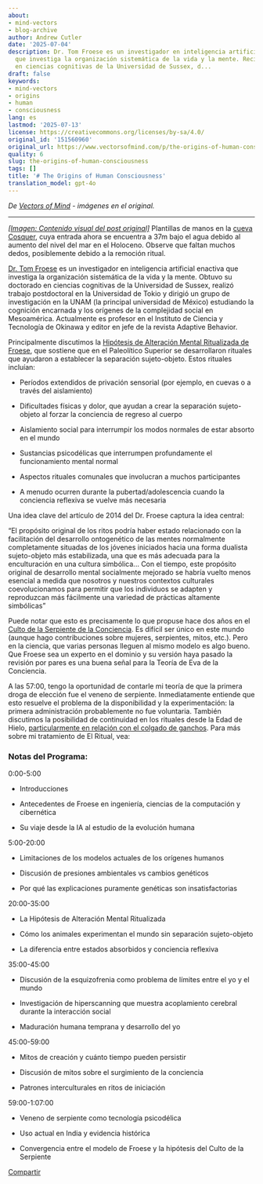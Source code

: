 ```yaml
---
about:
- mind-vectors
- blog-archive
author: Andrew Cutler
date: '2025-07-04'
description: Dr. Tom Froese es un investigador en inteligencia artificial enactiva
  que investiga la organización sistemática de la vida y la mente. Recibió su doctorado
  en ciencias cognitivas de la Universidad de Sussex, d...
draft: false
keywords:
- mind-vectors
- origins
- human
- consciousness
lang: es
lastmod: '2025-07-13'
license: https://creativecommons.org/licenses/by-sa/4.0/
original_id: '151560960'
original_url: https://www.vectorsofmind.com/p/the-origins-of-human-consciousness
quality: 6
slug: the-origins-of-human-consciousness
tags: []
title: '# The Origins of Human Consciousness'
translation_model: gpt-4o
---
```


*De [Vectors of Mind](https://www.vectorsofmind.com/p/the-origins-of-human-consciousness) - imágenes en el original.*

---

[*[Imagen: Contenido visual del post original]*](https://substackcdn.com/image/fetch/$s_!C0u3!,f_auto,q_auto:good,fl_progressive:steep/https%3A%2F%2Fsubstack-post-media.s3.amazonaws.com%2Fpublic%2Fimages%2F73ec3760-eb6a-4df5-8c11-4c52660928ca_1350x900.jpeg) Plantillas de manos en la [cueva Cosquer](https://www.newscientist.com/article/mg25734300-900-cave-paintings-of-mutilated-hands-could-be-a-stone-age-sign-language/), cuya entrada ahora se encuentra a 37m bajo el agua debido al aumento del nivel del mar en el Holoceno. Observe que faltan muchos dedos, posiblemente debido a la remoción ritual.

[Dr. Tom Froese](https://twitter.com/drtomfroese) es un investigador en inteligencia artificial enactiva que investiga la organización sistemática de la vida y la mente. Obtuvo su doctorado en ciencias cognitivas de la Universidad de Sussex, realizó trabajo postdoctoral en la Universidad de Tokio y dirigió un grupo de investigación en la UNAM (la principal universidad de México) estudiando la cognición encarnada y los orígenes de la complejidad social en Mesoamérica. Actualmente es profesor en el Instituto de Ciencia y Tecnología de Okinawa y editor en jefe de la revista Adaptive Behavior.

Principalmente discutimos la [Hipótesis de Alteración Mental Ritualizada de Froese](https://www.academia.edu/10396191/The_ritualised_mind_alteration_hypothesis_of_the_origins_and_evolution_of_the_symbolic_human_mind), que sostiene que en el Paleolítico Superior se desarrollaron rituales que ayudaron a establecer la separación sujeto-objeto. Estos rituales incluían:

  * Períodos extendidos de privación sensorial (por ejemplo, en cuevas o a través del aislamiento)

  * Dificultades físicas y dolor, que ayudan a crear la separación sujeto-objeto al forzar la conciencia de regreso al cuerpo

  * Aislamiento social para interrumpir los modos normales de estar absorto en el mundo

  * Sustancias psicodélicas que interrumpen profundamente el funcionamiento mental normal

  * Aspectos rituales comunales que involucran a muchos participantes

  * A menudo ocurren durante la pubertad/adolescencia cuando la conciencia reflexiva se vuelve más necesaria

Una idea clave del artículo de 2014 del Dr. Froese captura la idea central:

“El propósito original de los ritos podría haber estado relacionado con la facilitación del desarrollo ontogenético de las mentes normalmente completamente situadas de los jóvenes iniciados hacia una forma dualista sujeto-objeto más estabilizada, una que es más adecuada para la enculturación en una cultura simbólica... Con el tiempo, este propósito original de desarrollo mental socialmente mejorado se habría vuelto menos esencial a medida que nosotros y nuestros contextos culturales coevolucionamos para permitir que los individuos se adapten y reproduzcan más fácilmente una variedad de prácticas altamente simbólicas”

Puede notar que esto es precisamente lo que propuse hace dos años en el [Culto de la Serpiente de la Conciencia](https://www.vectorsofmind.com/p/the-snake-cult-of-consciousness). Es difícil ser único en este mundo (aunque hago contribuciones sobre mujeres, serpientes, mitos, etc.). Pero en la ciencia, que varias personas lleguen al mismo modelo es algo bueno. Que Froese sea un experto en el dominio y su versión haya pasado la revisión por pares es una buena señal para la Teoría de Eva de la Conciencia.

A las 57:00, tengo la oportunidad de contarle mi teoría de que la primera droga de elección fue el veneno de serpiente. Inmediatamente entiende que esto resuelve el problema de la disponibilidad y la experimentación: la primera administración probablemente no fue voluntaria. También discutimos la posibilidad de continuidad en los rituales desde la Edad de Hielo, [particularmente en relación con el colgado de ganchos](https://www.vectorsofmind.com/p/evidence-for-global-cultural-diffusion). Para más sobre mi tratamiento de El Ritual, vea:

### Notas del Programa:

0:00-5:00

  * Introducciones

  * Antecedentes de Froese en ingeniería, ciencias de la computación y cibernética

  * Su viaje desde la IA al estudio de la evolución humana

5:00-20:00

  * Limitaciones de los modelos actuales de los orígenes humanos

  * Discusión de presiones ambientales vs cambios genéticos

  * Por qué las explicaciones puramente genéticas son insatisfactorias

20:00-35:00

  * La Hipótesis de Alteración Mental Ritualizada

  * Cómo los animales experimentan el mundo sin separación sujeto-objeto

  * La diferencia entre estados absorbidos y conciencia reflexiva

35:00-45:00

  * Discusión de la esquizofrenia como problema de límites entre el yo y el mundo

  * Investigación de hiperscanning que muestra acoplamiento cerebral durante la interacción social

  * Maduración humana temprana y desarrollo del yo

45:00-59:00

  * Mitos de creación y cuánto tiempo pueden persistir

  * Discusión de mitos sobre el surgimiento de la conciencia

  * Patrones interculturales en ritos de iniciación

59:00-1:07:00

  * Veneno de serpiente como tecnología psicodélica

  * Uso actual en India y evidencia histórica

  * Convergencia entre el modelo de Froese y la hipótesis del Culto de la Serpiente

[Compartir](https://www.vectorsofmind.com/p/the-origins-of-human-consciousness?utm_source=substack&utm_medium=email&utm_content=share&action=share)